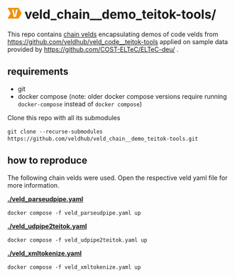 # ![veld chain](https://raw.githubusercontent.com/veldhub/.github/refs/heads/main/images/symbol_V_letter.png) veld_chain__demo_teitok-tools/

This repo contains [chain velds](https://zenodo.org/records/13322913) encapsulating demos of code 
velds from https://github.com/veldhub/veld_code__teitok-tools applied on sample data provided by 
https://github.com/COST-ELTeC/ELTeC-deu/ .

## requirements

- git
- docker compose (note: older docker compose versions require running `docker-compose` instead of 
  `docker compose`)

Clone this repo with all its submodules
```
git clone --recurse-submodules https://github.com/veldhub/veld_chain__demo_teitok-tools.git
```

## how to reproduce

The following chain velds were used. Open the respective veld yaml file for more information.

**[./veld_parseudpipe.yaml](./veld_parseudpipe.yaml)**

```
docker compose -f veld_parseudpipe.yaml up
```

**[./veld_udpipe2teitok.yaml](./veld_udpipe2teitok.yaml)**

```
docker compose -f veld_udpipe2teitok.yaml up
```

**[./veld_xmltokenize.yaml](./veld_xmltokenize.yaml)**

```
docker compose -f veld_xmltokenize.yaml up
```

